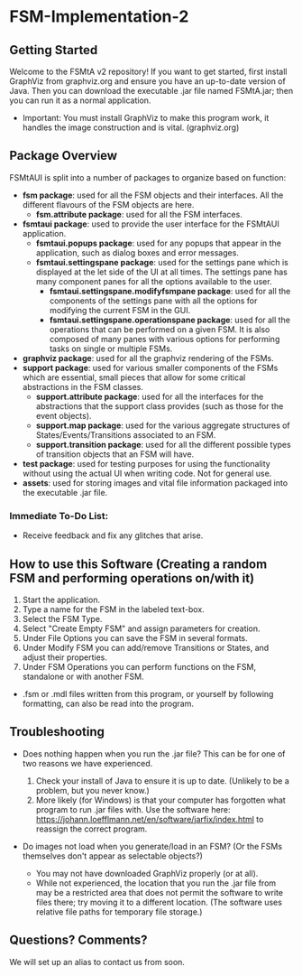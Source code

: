 # FSM-Implementation-2

## Getting Started
Welcome to the FSMtA v2 repository! If you want to get started, first install GraphViz from graphviz.org and ensure you have an up-to-date version of Java. Then you can download the executable .jar file named FSMtA.jar; then you can run it as a normal application.

 - Important: You must install GraphViz to make this program work, it handles the image construction and is vital. (graphviz.org)

## Package Overview
FSMtAUI is split into a number of packages to organize based on function:

- **fsm package**: used for all the FSM objects and their interfaces. All the different flavours of the FSM objects are here.
  - **fsm.attribute package**: used for all the FSM interfaces.
- **fsmtaui package**: used to provide the user interface for the FSMtAUI application.
  - **fsmtaui.popups package**: used for any popups that appear in the application, such as dialog boxes and error messages.
  - **fsmtaui.settingspane package**: used for the settings pane which is displayed at the let side of the UI at all times. The settings pane has many component panes for all the options available to the user.
    - **fsmtaui.settingspane.modifyfsmpane package**: used for all the components of the settings pane with all the options for modifying the current FSM in the GUI.
    - **fsmtaui.settingspane.operationspane package**: used for all the operations that can be performed on a given FSM. It is also composed of many panes with various options for performing tasks on single or multiple FSMs.
- **graphviz package**: used for all the graphviz rendering of the FSMs.
- **support package**: used for various smaller components of the FSMs which are essential, small pieces that allow for some critical abstractions in the FSM classes.
  - **support.attribute package**: used for all the interfaces for the abstractions that the support class provides (such as those for the event objects).
  - **support.map package**: used for the various aggregate structures of States/Events/Transitions associated to an FSM.
  - **support.transition package**: used for all the different possible types of transition objects that an FSM will have.
- **test package**: used for testing purposes for using the functionality without using the actual UI when writing code. Not for general use.
- **assets**: used for storing images and vital file information packaged into the executable .jar file.

### Immediate To-Do List:
 - Receive feedback and fix any glitches that arise.

## How to use this Software (Creating a random FSM and performing operations on/with it)

1. Start the application.
2. Type a name for the FSM in the labeled text-box.
3. Select the FSM Type.
4. Select "Create Empty FSM" and assign parameters for creation.
5. Under File Options you can save the FSM in several formats.
6. Under Modify FSM you can add/remove Transitions or States, and adjust their properties.
7. Under FSM Operations you can perform functions on the FSM, standalone or with another FSM.

- .fsm or .mdl files written from this program, or yourself by following formatting, can also be read into the program.

## Troubleshooting

- Does nothing happen when you run the .jar file? This can be for one of two reasons we have experienced.
  1. Check your install of Java to ensure it is up to date. (Unlikely to be a problem, but you never know.)
  2. More likely (for Windows) is that your computer has forgotten what program to run .jar files with. Use the software here: https://johann.loefflmann.net/en/software/jarfix/index.html to reassign the correct program.
  
- Do images not load when you generate/load in an FSM? (Or the FSMs themselves don't appear as selectable objects?)
  - You may not have downloaded GraphViz properly (or at all). 
  - While not experienced, the location that you run the .jar file from may be a restricted area that does not permit the software to write files there; try moving it to a different location. (The software uses relative file paths for temporary file storage.)

## Questions? Comments?
We will set up an alias to contact us from soon.

